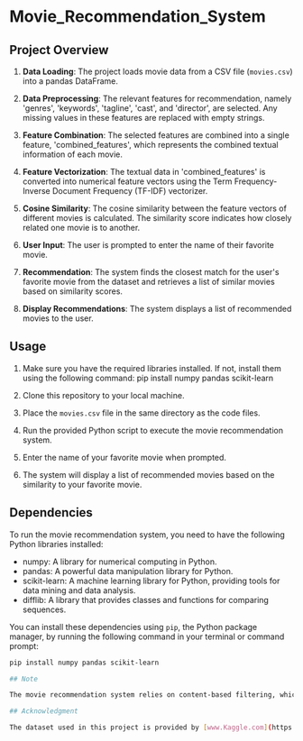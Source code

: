 # Movie_Recommendation_System

## Project Overview

1. **Data Loading**: The project loads movie data from a CSV file (`movies.csv`) into a pandas DataFrame.

2. **Data Preprocessing**: The relevant features for recommendation, namely 'genres', 'keywords', 'tagline', 'cast', and 'director', are selected. Any missing values in these features are replaced with empty strings.

3. **Feature Combination**: The selected features are combined into a single feature, 'combined_features', which represents the combined textual information of each movie.

4. **Feature Vectorization**: The textual data in 'combined_features' is converted into numerical feature vectors using the Term Frequency-Inverse Document Frequency (TF-IDF) vectorizer.

5. **Cosine Similarity**: The cosine similarity between the feature vectors of different movies is calculated. The similarity score indicates how closely related one movie is to another.

6. **User Input**: The user is prompted to enter the name of their favorite movie.

7. **Recommendation**: The system finds the closest match for the user's favorite movie from the dataset and retrieves a list of similar movies based on similarity scores.

8. **Display Recommendations**: The system displays a list of recommended movies to the user.

## Usage

1. Make sure you have the required libraries installed. If not, install them using the following command:
pip install numpy pandas scikit-learn

2. Clone this repository to your local machine.

3. Place the `movies.csv` file in the same directory as the code files.

4. Run the provided Python script to execute the movie recommendation system.

5. Enter the name of your favorite movie when prompted.

6. The system will display a list of recommended movies based on the similarity to your favorite movie.

## Dependencies

To run the movie recommendation system, you need to have the following Python libraries installed:

- numpy: A library for numerical computing in Python.
- pandas: A powerful data manipulation library for Python.
- scikit-learn: A machine learning library for Python, providing tools for data mining and data analysis.
- difflib: A library that provides classes and functions for comparing sequences.

You can install these dependencies using `pip`, the Python package manager, by running the following command in your terminal or command prompt:

```bash
pip install numpy pandas scikit-learn

## Note

The movie recommendation system relies on content-based filtering, which suggests movies based on their own features. It does not take into account user preferences or interactions with other users. For a more advanced recommendation system, collaborative filtering techniques or hybrid approaches could be considered.

## Acknowledgment

The dataset used in this project is provided by [www.Kaggle.com](https://www.kaggle.com/). We thank them for sharing the movie data and supporting the data science community.


